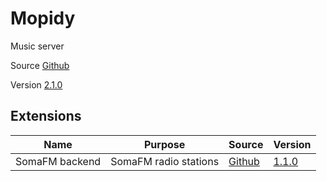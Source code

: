 # Mopidy

Music server

Source [Github](https://github.com/mopidy/mopidy)

Version [2.1.0](https://github.com/mopidy/mopidy/releases/tag/v2.1.0)

## Extensions

| Name                | Purpose                   | Source                                                      | Version                                                                          |
|---------------------|---------------------------|-------------------------------------------------------------|----------------------------------------------------------------------------------|
| SomaFM backend      | SomaFM radio stations     | [Github](https://github.com/AlexandrePTJ/mopidy-somafm)     | [1.1.0](https://github.com/AlexandrePTJ/mopidy-somafm/releases/tag/1.1.0)        |
